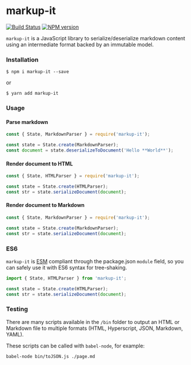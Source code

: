 # markup-it

[![Build Status](https://travis-ci.org/GitbookIO/markup-it.svg?branch=master)](https://travis-ci.org/GitbookIO/markup-it)
[![NPM version](https://badge.fury.io/js/markup-it.svg)](http://badge.fury.io/js/markup-it)

`markup-it` is a JavaScript library to serialize/deserialize markdown content using an intermediate format backed by an immutable model.


### Installation

```
$ npm i markup-it --save
```

or

```
$ yarn add markup-it
```

### Usage

#### Parse markdown

```js
const { State, MarkdownParser } = require('markup-it');

const state = State.create(MarkdownParser);
const document = state.deserializeToDocument('Hello **World**');
```

#### Render document to HTML

```js
const { State, HTMLParser } = require('markup-it');

const state = State.create(HTMLParser);
const str = state.serializeDocument(document);
```

#### Render document to Markdown

```js
const { State, MarkdownParser } = require('markup-it');

const state = State.create(MarkdownParser);
const str = state.serializeDocument(document);
```

### ES6

`markup-it` is [ESM](https://hacks.mozilla.org/2018/03/es-modules-a-cartoon-deep-dive/) compliant through the package.json `module` field, so you can safely use it with ES6 syntax for tree-shaking.

```js
import { State, HTMLParser } from 'markup-it';

const state = State.create(HTMLParser);
const str = state.serializeDocument(document);
```

### Testing

There are many scripts available in the `/bin` folder to output an HTML or Markdown file to multiple formats (HTML, Hyperscript, JSON, Markdown, YAML).

These scripts can be called with `babel-node`, for example:

```
babel-node bin/toJSON.js ./page.md
```
